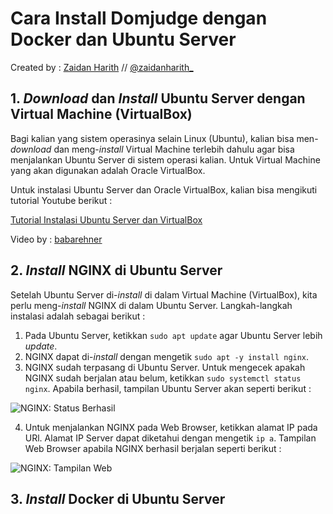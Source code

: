 # Cara Install Domjudge dengan Docker dan Ubuntu Server

Created by : [Zaidan Harith](https://github.com/zaidanharith) // [@zaidanharith\_](https://instagram.com/zaidanharith)

## 1. _Download_ dan _Install_ Ubuntu Server dengan Virtual Machine (VirtualBox)

Bagi kalian yang sistem operasinya selain Linux (Ubuntu), kalian bisa men-_download_ dan meng-_install_ Virtual Machine terlebih dahulu agar bisa menjalankan Ubuntu Server di sistem operasi kalian. Untuk Virtual Machine yang akan digunakan adalah Oracle VirtualBox.

Untuk instalasi Ubuntu Server dan Oracle VirtualBox, kalian bisa mengikuti tutorial Youtube berikut :

[Tutorial Instalasi Ubuntu Server dan VirtualBox](https://youtu.be/ElNalqvVaPw?feature=shared)

Video by : [babarehner](https://www.youtube.com/@babarehner)

## 2. _Install_ NGINX di Ubuntu Server

Setelah Ubuntu Server di-_install_ di dalam Virtual Machine (VirtualBox), kita perlu meng-_install_ NGINX di dalam Ubuntu Server. Langkah-langkah instalasi adalah sebagai berikut :

1. Pada Ubuntu Server, ketikkan `sudo apt update` agar Ubuntu Server lebih _update_.
2. NGINX dapat di-_install_ dengan mengetik `sudo apt -y install nginx`.
3. NGINX sudah terpasang di Ubuntu Server. Untuk mengecek apakah NGINX sudah berjalan atau belum, ketikkan `sudo systemctl status nginx`. Apabila berhasil, tampilan Ubuntu Server akan seperti berikut :

![NGINX: Status Berhasil](../nginx-status.png)

4. Untuk menjalankan NGINX pada Web Browser, ketikkan alamat IP pada URl. Alamat IP Server dapat diketahui dengan mengetik `ip a`. Tampilan Web Browser apabila NGINX berhasil berjalan seperti berikut :

![NGINX: Tampilan Web](../nginx-web.png)

## 3. _Install_ Docker di Ubuntu Server
